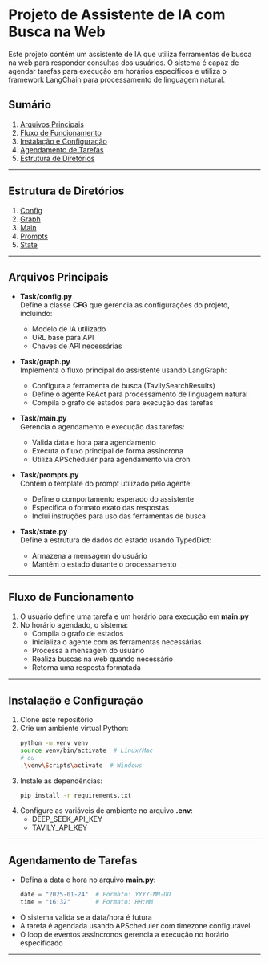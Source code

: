 # Projeto de Assistente de IA com Busca na Web

Este projeto contém um assistente de IA que utiliza ferramentas de busca na web para responder consultas dos usuários. O sistema é capaz de agendar tarefas para execução em horários específicos e utiliza o framework LangChain para processamento de linguagem natural.

## Sumário

1. [Arquivos Principais](#arquivos-principais)
2. [Fluxo de Funcionamento](#fluxo-de-funcionamento)
3. [Instalação e Configuração](#instalação-e-configuração)
4. [Agendamento de Tarefas](#agendamento-de-tarefas)
5. [Estrutura de Diretórios](#estrutura-de-diretórios)

---

## Estrutura de Diretórios

1. [Config](https://github.com/Ambrosio1994/Agents/blob/main/Task/config.py)
2. [Graph](https://github.com/Ambrosio1994/Agents/blob/main/Task/graph.py)
3. [Main](https://github.com/Ambrosio1994/Agents/blob/main/Task/main.py)
4. [Prompts](https://github.com/Ambrosio1994/Agents/blob/main/Task/prompts.py)
5. [State](https://github.com/Ambrosio1994/Agents/blob/main/Task/state.py)

---

## Arquivos Principais

- **Task/config.py**  
  Define a classe **CFG** que gerencia as configurações do projeto, incluindo:
  - Modelo de IA utilizado
  - URL base para API
  - Chaves de API necessárias

- **Task/graph.py**  
  Implementa o fluxo principal do assistente usando LangGraph:
  - Configura a ferramenta de busca (TavilySearchResults)
  - Define o agente ReAct para processamento de linguagem natural
  - Compila o grafo de estados para execução das tarefas

- **Task/main.py**  
  Gerencia o agendamento e execução das tarefas:
  - Valida data e hora para agendamento
  - Executa o fluxo principal de forma assíncrona
  - Utiliza APScheduler para agendamento via cron

- **Task/prompts.py**  
  Contém o template do prompt utilizado pelo agente:
  - Define o comportamento esperado do assistente
  - Especifica o formato exato das respostas
  - Inclui instruções para uso das ferramentas de busca

- **Task/state.py**  
  Define a estrutura de dados do estado usando TypedDict:
  - Armazena a mensagem do usuário
  - Mantém o estado durante o processamento

---

## Fluxo de Funcionamento

1. O usuário define uma tarefa e um horário para execução em **main.py**
2. No horário agendado, o sistema:
   - Compila o grafo de estados
   - Inicializa o agente com as ferramentas necessárias
   - Processa a mensagem do usuário
   - Realiza buscas na web quando necessário
   - Retorna uma resposta formatada

---

## Instalação e Configuração

1. Clone este repositório
2. Crie um ambiente virtual Python:
   ```bash
   python -m venv venv
   source venv/bin/activate  # Linux/Mac
   # ou
   .\venv\Scripts\activate  # Windows
   ```
3. Instale as dependências:
   ```bash
   pip install -r requirements.txt
   ```
4. Configure as variáveis de ambiente no arquivo **.env**:
   - DEEP_SEEK_API_KEY
   - TAVILY_API_KEY

---

## Agendamento de Tarefas

- Defina a data e hora no arquivo **main.py**:
  ```python
  date = "2025-01-24"  # Formato: YYYY-MM-DD
  time = "16:32"       # Formato: HH:MM
  ```
- O sistema valida se a data/hora é futura
- A tarefa é agendada usando APScheduler com timezone configurável
- O loop de eventos assíncronos gerencia a execução no horário especificado

---
